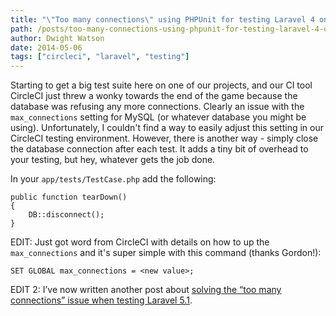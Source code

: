 ```yaml
---
title: "\"Too many connections\" using PHPUnit for testing Laravel 4 on CircleCI"
path: /posts/too-many-connections-using-phpunit-for-testing-laravel-4-on-circleci
author: Dwight Watson
date: 2014-05-06
tags: ["circleci", "laravel", "testing"]
---
```


Starting to get a big test suite here on one of our projects, and our CI tool CircleCI just threw a wonky towards the end of the game because the database was refusing any more connections. Clearly an issue with the `max_connections` setting for MySQL (or whatever database you might be using). Unfortunately, I couldn't find a way to easily adjust this setting in our CircleCI testing environment. However, there is another way - simply close the database connection after each test. It adds a tiny bit of overhead to your testing, but hey, whatever gets the job done.

In your `app/tests/TestCase.php` add the following:

	public function tearDown()
	{
		DB::disconnect();
	}

EDIT: Just got word from CircleCI with details on how to up the `max_connections` and it's super simple with this command (thanks Gordon!):

 	SET GLOBAL max_connections = <new value>;

EDIT 2: I’ve now written another post about [solving the “too many connections” issue when testing Laravel 5.1](http://www.neontsunami.com/posts/too-many-connections-using-phpunit-for-testing-laravel-51).
